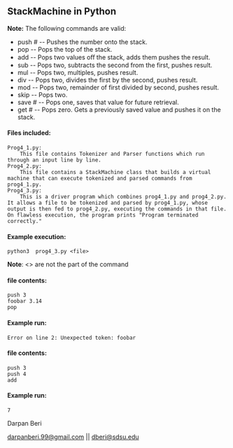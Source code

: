 ## StackMachine in Python
**Note:** The following commands are valid:
* push # -- Pushes the number onto the stack.
* pop -- Pops the top of the stack.
* add -- Pops two values oﬀ the stack, adds them pushes the result.
* sub -- Pops two, subtracts the second from the first, pushes result.
* mul -- Pops two, multiples, pushes result.
* div -- Pops two, divides the first by the second, pushes result.
* mod -- Pops two, remainder of first divided by second, pushes result.
* skip -- Pops two.
* save # -- Pops one, saves that value for future retrieval.
* get # -- Pops zero. Gets a previously saved value and pushes it on the stack.

#### Files included:
    Prog4_1.py:
        This file contains Tokenizer and Parser functions which run through an input line by line.
    Prog4_2.py:
        This file contains a StackMachine class that builds a virtual machine that can execute tokenized and parsed commands from prog4_1.py.
    Prog4_3.py:
        This is a driver program which combines prog4_1.py and prog4_2.py. It allows a file to be tokenized and parsed by prog4_1.py, whose output is then fed to prog4_2.py, executing the commands in that file. On flawless execution, the program prints "Program terminated correctly."

#### Example execution:
    python3  prog4_3.py <file>
**Note**: <> are not the part of the command

#### file contents:
    push 3
    foobar 3.14
    pop

#### Example run:
    Error on line 2: Unexpected token: foobar

#### file contents:
    push 3
    push 4
    add

#### Example run:
    7

Darpan Beri

darpanberi.99@gmail.com || dberi@sdsu.edu
